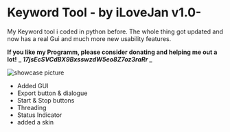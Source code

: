 # Keyword Tool - by iLoveJan v1.0-
My Keyword tool i coded in python before. The whole thing got updated and now has a real Gui and much more new usability features.

**If you like my Programm, please consider donating and helping me out a lot!**
**_ _17jsEcSVCdBX9BxsswzdW5eo8Z7oz3raRr_ _**

![showcase picture](https://i.imgur.com/e8SfGxh.png)

- Added GUI
- Export button & dialogue 
- Start & Stop buttons
- Threading
- Status Indicator
- added a skin
